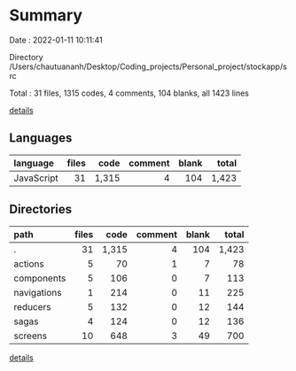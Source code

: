 # Summary

Date : 2022-01-11 10:11:41

Directory /Users/chautuananh/Desktop/Coding_projects/Personal_project/stockapp/src

Total : 31 files,  1315 codes, 4 comments, 104 blanks, all 1423 lines

[details](details.md)

## Languages
| language | files | code | comment | blank | total |
| :--- | ---: | ---: | ---: | ---: | ---: |
| JavaScript | 31 | 1,315 | 4 | 104 | 1,423 |

## Directories
| path | files | code | comment | blank | total |
| :--- | ---: | ---: | ---: | ---: | ---: |
| . | 31 | 1,315 | 4 | 104 | 1,423 |
| actions | 5 | 70 | 1 | 7 | 78 |
| components | 5 | 106 | 0 | 7 | 113 |
| navigations | 1 | 214 | 0 | 11 | 225 |
| reducers | 5 | 132 | 0 | 12 | 144 |
| sagas | 4 | 124 | 0 | 12 | 136 |
| screens | 10 | 648 | 3 | 49 | 700 |

[details](details.md)
